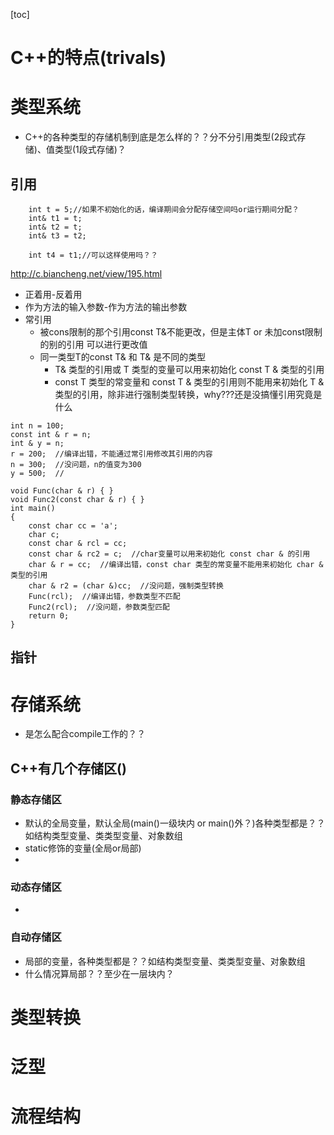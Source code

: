 [toc]



# C++的特点(trivals)



# 类型系统

- C++的各种类型的存储机制到底是怎么样的？？分不分引用类型(2段式存储)、值类型(1段式存储)？

## 引用
```
	int t = 5;//如果不初始化的话，编译期间会分配存储空间吗or运行期间分配？
	int& t1 = t;
	int& t2 = t;
	int& t3 = t2;
	
	int t4 = t1;//可以这样使用吗？？
```

http://c.biancheng.net/view/195.html

- 正着用-反着用
- 作为方法的输入参数-作为方法的输出参数
- 常引用
	- 被cons限制的那个引用const T&不能更改，但是主体T or 未加const限制的别的引用 可以进行更改值
	- 同一类型T的const T& 和 T& 是不同的类型
		- T& 类型的引用或 T 类型的变量可以用来初始化 const T & 类型的引用
		- const T 类型的常变量和 const T & 类型的引用则不能用来初始化 T & 类型的引用，除非进行强制类型转换，why???还是没搞懂引用究竟是什么

```
int n = 100;
const int & r = n;
int & y = n;
r = 200;  //编译出错，不能通过常引用修改其引用的内容
n = 300;  //没问题，n的值变为300
y = 500;  //
```

```
void Func(char & r) { }
void Func2(const char & r) { }
int main()
{
    const char cc = 'a';
    char c;
    const char & rcl = cc;
    const char & rc2 = c;  //char变量可以用来初始化 const char & 的引用
    char & r = cc;  //编译出错，const char 类型的常变量不能用来初始化 char & 类型的引用
    char & r2 = (char &)cc;  //没问题，强制类型转换
    Func(rcl);  //编译出错，参数类型不匹配
    Func2(rcl);  //没问题，参数类型匹配
    return 0;
}
```





## 指针



# 存储系统
- 是怎么配合compile工作的？？
## C++有几个存储区()
### 静态存储区
- 默认的全局变量，默认全局(main()一级块内 or main()外？)各种类型都是？？如结构类型变量、类类型变量、对象数组
- static修饰的变量(全局or局部)
- 
### 动态存储区
- 
### 自动存储区
- 局部的变量，各种类型都是？？如结构类型变量、类类型变量、对象数组
- 什么情况算局部？？至少在一层块内？




# 类型转换


# 泛型


# 流程结构